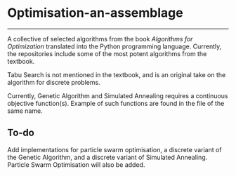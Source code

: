 # Optimisation-an-assemblage
------------------------------
A collective of selected algorithms from the book *Algorithms for Optimization* translated into the Python programming language. Currently, the repositories include some of the most potent algorithms from the textbook. 

Tabu Search is not mentioned in the textbook, and is an original take on the algorithm for discrete problems.

Currently, Genetic Algorithm and Simulated Annealing requires a continuous objective function(s). Example of such functions are found in the file of the same name.

## To-do
Add implementations for particle swarm optimisation, a discrete variant of the Genetic Algorithm, and a discrete variant of Simulated Annealing. Particle Swarm Optimisation will also be added.
